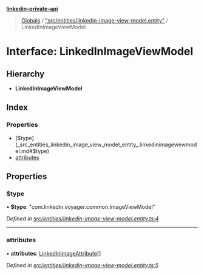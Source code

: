 **[linkedin-private-api](../README.md)**

> [Globals](../globals.md) / ["src/entities/linkedin-image-view-model.entity"](../modules/_src_entities_linkedin_image_view_model_entity_.md) / LinkedInImageViewModel

# Interface: LinkedInImageViewModel

## Hierarchy

- **LinkedInImageViewModel**

## Index

### Properties

- [$type](_src_entities_linkedin_image_view_model_entity_.linkedinimageviewmodel.md#$type)
- [attributes](_src_entities_linkedin_image_view_model_entity_.linkedinimageviewmodel.md#attributes)

## Properties

### $type

• **$type**: \"com.linkedin.voyager.common.ImageViewModel\"

_Defined in [src/entities/linkedin-image-view-model.entity.ts:4](https://github.com/david1asher/linkedin-private-api/blob/8f509eb/src/entities/linkedin-image-view-model.entity.ts#L4)_

---

### attributes

• **attributes**: [LinkedInImageAttribute](_src_entities_linkedin_image_attribute_entity_.linkedinimageattribute.md)[]

_Defined in [src/entities/linkedin-image-view-model.entity.ts:5](https://github.com/david1asher/linkedin-private-api/blob/8f509eb/src/entities/linkedin-image-view-model.entity.ts#L5)_

